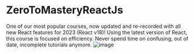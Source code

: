 # ZeroToMasteryReactJs
One of our most popular courses, now updated and re-recorded with all new React features for 2023 (React v18)! Using the latest version of React, this course is focused on efficiency. Never spend time on confusing, out of date, incomplete tutorials anymore.
![image](https://user-images.githubusercontent.com/38399323/206540355-ae61f265-0fef-4354-aa46-a3110b6ea172.png)

